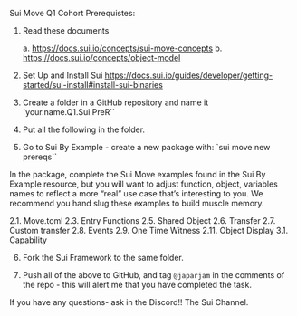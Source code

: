 Sui Move Q1 Cohort Prerequistes:

1. Read these documents

   a. https://docs.sui.io/concepts/sui-move-concepts
   b. https://docs.sui.io/concepts/object-model

2. Set Up and Install Sui
   https://docs.sui.io/guides/developer/getting-started/sui-install#install-sui-binaries

3. Create a folder in a GitHub repository and name it `your.name.Q1.Sui.PreR``

4. Put all the following in the folder.

5. Go to Sui By Example - create a new package with: `sui move new prereqs``

In the package, complete the Sui Move examples found in the Sui By Example
resource, but you will want to adjust function, object, variables names to reflect a more
“real” use case that’s interesting to you. We recommend you hand slug these examples
to build muscle memory.

2.1. Move.toml
2.3. Entry Functions
2.5. Shared Object
2.6. Transfer
2.7. Custom transfer
2.8. Events
2.9. One Time Witness
2.11. Object Display
3.1. Capability

6. Fork the Sui Framework to the same folder.

7. Push all of the above to GitHub, and tag `@japarjam` in the comments of the repo - this
   will alert me that you have completed the task.

If you have any questions- ask in the Discord!! The Sui Channel.
